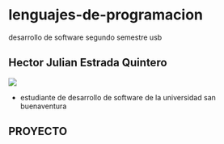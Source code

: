 # lenguajes-de-programacion
desarrollo de software segundo semestre usb
## Hector Julian Estrada Quintero
![](https://dirigentesdigital.com/multimedia/img/big/desarrollosoftware_41-116547_20190111134203.jpg)
- estudiante de desarrollo de software de la universidad san buenaventura
## PROYECTO
